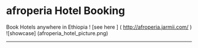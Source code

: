 # afroperia Hotel Booking
Book Hotels anywhere in Ethiopia !
[see here ] ( http://afroperia.jarmii.com/ )
![showcase] (afroperia_hotel_picture.png)

------------------------------------------------------------
